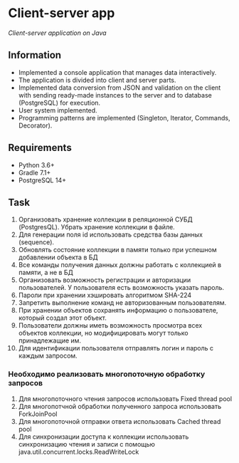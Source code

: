 
# Client-server app
*Client-server application on Java*

## Information
* Implemented a console application that manages data interactively.
* The application is divided into client and server parts.
* Implemented data conversion from JSON and validation on the client with sending ready-made instances to the server and to database (PostgreSQL) for execution.
* User system implemented.
* Programming patterns are implemented (Singleton, Iterator, Commands, Decorator).

## Requirements
* Python 3.6+
* Gradle 7.1+
* PostgreSQL 14+

## Task
1. Организовать хранение коллекции в реляционной СУБД (PostgresQL). Убрать хранение коллекции в файле.
2. Для генерации поля id использовать средства базы данных (sequence).
3. Обновлять состояние коллекции в памяти только при успешном добавлении объекта в БД
4. Все команды получения данных должны работать с коллекцией в памяти, а не в БД
5. Организовать возможность регистрации и авторизации пользователей. У пользователя есть возможность указать пароль.
6. Пароли при хранении хэшировать алгоритмом SHA-224
7. Запретить выполнение команд не авторизованным пользователям.
8. При хранении объектов сохранять информацию о пользователе, который создал этот объект.
9. Пользователи должны иметь возможность просмотра всех объектов коллекции, но модифицировать могут только принадлежащие им.
10. Для идентификации пользователя отправлять логин и пароль с каждым запросом.

### Необходимо реализовать многопоточную обработку запросов 
1. Для многопоточного чтения запросов использовать Fixed thread pool
2. Для многопотчной обработки полученного запроса использовать ForkJoinPool
3. Для многопоточной отправки ответа использовать Cached thread pool
4. Для синхронизации доступа к коллекции использовать синхронизацию чтения и записи с помощью java.util.concurrent.locks.ReadWriteLock
